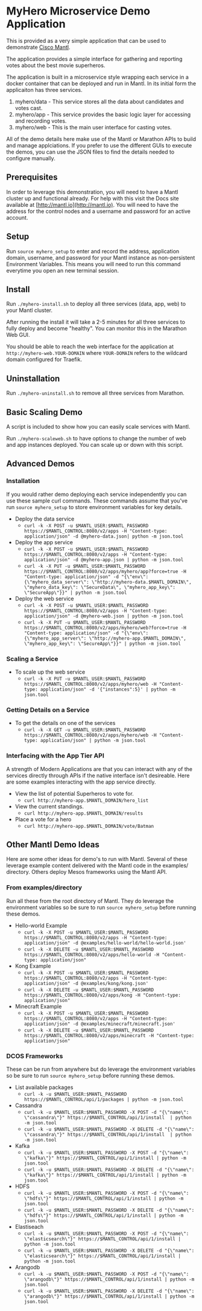 
# MyHero Microservice Demo Application

This is provided as a very simple application that can be used to demonstrate
[Cisco Mantl](http://mantl.io).

The application provides a simple interface for gathering and reporting votes about the best movie superheros.

The application is built in a microservice style wrapping each service in a docker container
 that can be deployed and run in Mantl.  In its initial form the applicaiton has three services.

1.  myhero/data - This service stores all the data about candidates and votes cast.
2.  myhero/app - This service provides the basic logic layer for accessing and recording votes.
3.  myhero/web - This is the main user interface for casting votes.

All of the demo details here make use of the Mantl or Marathon APIs to build and manage applciations.  If you prefer to use the different GUIs to execute the demos, you can use the JSON files to find the details needed to configure manually.

## Prerequisites

In order to leverage this demonstration, you will need to have a Mantl cluster up and functional already.  For help with this visit the Docs site available at [http://mantl.io](http://mantl.io).  You will need to have the address for the control nodes and a username and password for an active account.

## Setup

Run `source myhero_setup` to enter and record the address, application domain, username, and password for your Mantl instance as non-persistent Environment Variables.  This means you will need to run this command everytime you open an new terminal session.

## Install

Run `./myhero-install.sh` to deploy all three services (data, app, web) to your Mantl cluster.

After running the install it will take a 2-5 minutes for all three services to fully deploy and become "healthy".  You can monitor this in the Marathon Web GUI.

You should be able to reach the web interface for the application at `http://myhero-web.YOUR-DOMAIN` where `YOUR-DOMAIN` refers to the wildcard domain configured for Traefik.

## Uninstallation

Run `./myhero-uninstall.sh` to remove all three services from Marathon.

## Basic Scaling Demo

A script is included to show how you can easily scale services with Mantl.

Run `./myhero-scaleweb.sh` to have options to change the number of web and app instances deployed.  You can scale up or down with this script.

## Advanced Demos

### Installation
If you would rather demo deploying each service independently you can use these sample curl commands.  These commands assume that you've run `source myhero_setup` to store environment variables for key details.

* Deploy the data service
  * `curl -k -X POST -u $MANTL_USER:$MANTL_PASSWORD https://$MANTL_CONTROL:8080/v2/apps -H "Content-type: application/json" -d @myhero-data.json| python -m json.tool`
* Deploy the app service
  * `curl -k -X POST -u $MANTL_USER:$MANTL_PASSWORD https://$MANTL_CONTROL:8080/v2/apps -H "Content-type: application/json" -d @myhero-app.json | python -m json.tool`
  * `curl -k -X PUT -u $MANTL_USER:$MANTL_PASSWORD https://$MANTL_CONTROL:8080/v2/apps/myhero/app?force=true -H "Content-type: application/json" -d "{\"env\": {\"myhero_data_server\": \"http://myhero-data.$MANTL_DOMAIN\", \"myhero_data_key\": \"SecureData\", \"myhero_app_key\": \"SecureApp\"}}" | python -m json.tool`
* Deploy the web service
  * `curl -k -X POST -u $MANTL_USER:$MANTL_PASSWORD https://$MANTL_CONTROL:8080/v2/apps -H "Content-type: application/json" -d @myhero-web.json | python -m json.tool`
  * `curl -k -X PUT -u $MANTL_USER:$MANTL_PASSWORD https://$MANTL_CONTROL:8080/v2/apps/myhero/web?force=true -H "Content-type: application/json" -d "{\"env\": {\"myhero_app_server\": \"http://myhero-app.$MANTL_DOMAIN\", \"myhero_app_key\": \"SecureApp\"}}" | python -m json.tool`

### Scaling a Service
* To scale up the web service
  * `curl -k -X PUT -u $MANTL_USER:$MANTL_PASSWORD https://$MANTL_CONTROL:8080/v2/apps/myhero/web -H "Content-type: application/json" -d '{"instances":5}' | python -m json.tool`

### Getting Details on a Service
* To get the details on one of the services
  * `curl -k -X GET -u $MANTL_USER:$MANTL_PASSWORD https://$MANTL_CONTROL:8080/v2/apps/myhero/web -H "Content-type: application/json" | python -m json.tool`

### Interfacing with the App Tier API

A strength of Modern Applications are that you can interact with any of the services directly through APIs if the native interface isn't desireable.  Here are some examples interacting with the app service directly.

* View the list of potential Superheros to vote for.
  * `curl http://myhero-app.$MANTL_DOMAIN/hero_list`
* View the current standings.
  * `curl http://myhero-app.$MANTL_DOMAIN/results`
* Place a vote for a hero
  * `curl http://myhero-app.$MANTL_DOMAIN/vote/Batman`

## Other Mantl Demo Ideas

Here are some other ideas for demo's to run with Mantl.  Several of these leverage example content delivered with the Mantl code in the examples/ directory.  Others deploy Mesos frameworks using the Mantl API.

### From examples/directory

Run all these from the root directory of Mantl.  They do leverage the environment variables so be sure to run `source myhero_setup` before running these demos.

* Hello-world Example
  * `curl -k -X POST -u $MANTL_USER:$MANTL_PASSWORD https://$MANTL_CONTROL:8080/v2/apps -H "Content-type: application/json" -d @examples/hello-world/hello-world.json'`
  * `curl -k -X DELETE -u $MANTL_USER:$MANTL_PASSWORD https://$MANTL_CONTROL:8080/v2/apps/hello-world -H "Content-type: application/json" `
* Kong Example
  * `curl -k -X POST -u $MANTL_USER:$MANTL_PASSWORD https://$MANTL_CONTROL:8080/v2/apps -H "Content-type: application/json" -d @examples/kong/kong.json'`
  * `curl -k -X DELETE -u $MANTL_USER:$MANTL_PASSWORD https://$MANTL_CONTROL:8080/v2/apps/kong -H "Content-type: application/json" `
* Minecraft Example
  * `curl -k -X POST -u $MANTL_USER:$MANTL_PASSWORD https://$MANTL_CONTROL:8080/v2/apps -H "Content-type: application/json" -d @examples/minecraft/minecraft.json'`
  * `curl -k -X DELETE -u $MANTL_USER:$MANTL_PASSWORD https://$MANTL_CONTROL:8080/v2/apps/minecraft -H "Content-type: application/json" `

### DCOS Frameworks

These can be run from anywhere but do leverage the environment variables so be sure to run `source myhero_setup` before running these demos.

* List available packages
  * `curl -k -u $MANTL_USER:$MANTL_PASSWORD https://$MANTL_CONTROL/api/1/packages | python -m json.tool`
* Cassandra
  * `curl -k -u $MANTL_USER:$MANTL_PASSWORD -X POST -d "{\"name\": \"cassandra\"}" https://$MANTL_CONTROL/api/1/install  | python -m json.tool`
  * `curl -k -u $MANTL_USER:$MANTL_PASSWORD -X DELETE -d "{\"name\": \"cassandra\"}" https://$MANTL_CONTROL/api/1/install  | python -m json.tool`
* Kafka
  * `curl -k -u $MANTL_USER:$MANTL_PASSWORD -X POST -d "{\"name\": \"kafka\"}" https://$MANTL_CONTROL/api/1/install | python -m json.tool`
  * `curl -k -u $MANTL_USER:$MANTL_PASSWORD -X DELETE -d "{\"name\": \"kafka\"}" https://$MANTL_CONTROL/api/1/install | python -m json.tool`
* HDFS
  * `curl -k -u $MANTL_USER:$MANTL_PASSWORD -X POST -d "{\"name\": \"hdfs\"}" https://$MANTL_CONTROL/api/1/install | python -m json.tool`
  * `curl -k -u $MANTL_USER:$MANTL_PASSWORD -X DELETE -d "{\"name\": \"hdfs\"}" https://$MANTL_CONTROL/api/1/install | python -m json.tool`
* Elastiseach
  * `curl -k -u $MANTL_USER:$MANTL_PASSWORD -X POST -d "{\"name\": \"elasticsearch\"}" https://$MANTL_CONTROL/api/1/install | python -m json.tool`
  * `curl -k -u $MANTL_USER:$MANTL_PASSWORD -X DELETE -d "{\"name\": \"elasticsearch\"}" https://$MANTL_CONTROL/api/1/install | python -m json.tool`
* Arangodb
  * `curl -k -u $MANTL_USER:$MANTL_PASSWORD -X POST -d "{\"name\": \"arangodb\"}" https://$MANTL_CONTROL/api/1/install | python -m json.tool`
  * `curl -k -u $MANTL_USER:$MANTL_PASSWORD -X DELETE -d "{\"name\": \"arangodb\"}" https://$MANTL_CONTROL/api/1/install | python -m json.tool`

